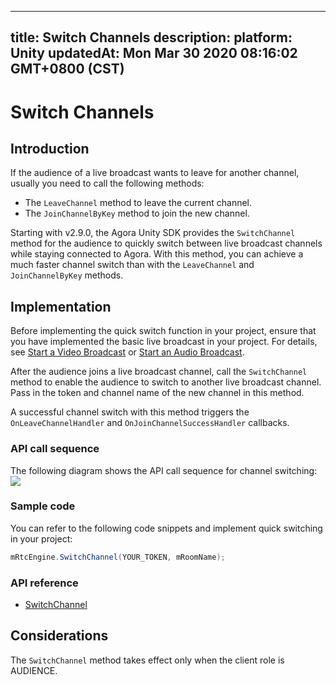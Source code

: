
---
title: Switch Channels
description: 
platform: Unity
updatedAt: Mon Mar 30 2020 08:16:02 GMT+0800 (CST)
---
# Switch Channels
## Introduction

If the audience of a live broadcast wants to leave for another channel, usually you need to call the following methods:

- The `LeaveChannel` method to leave the current channel.
- The `JoinChannelByKey` method to join the new channel.

Starting with v2.9.0, the Agora Unity SDK provides the `SwitchChannel` method for the audience to quickly switch between live broadcast channels while staying connected to Agora. With this method, you can achieve a much faster channel switch than with the `LeaveChannel` and `JoinChannelByKey` methods. 

## Implementation

Before implementing the quick switch function in your project, ensure that you have implemented the basic live broadcast in your project. For details, see [Start a Video Broadcast](../../en/Audio%20Broadcast/start_live_unity.md) or [Start an Audio Broadcast](../../en/Audio%20Broadcast/start_live_audio_unity.md).

After the audience joins a live broadcast channel, call the `SwitchChannel` method to enable the audience to switch to another live broadcast channel. Pass in the token and channel name of the new channel in this method.

A successful channel switch with this method triggers the `OnLeaveChannelHandler` and `OnJoinChannelSuccessHandler` callbacks.

### API call sequence

The following diagram shows the API call sequence for channel switching:
![](https://web-cdn.agora.io/docs-files/1585556147266)

### Sample code

You can refer to the following code snippets and implement quick switching in your project:

```C#
mRtcEngine.SwitchChannel(YOUR_TOKEN, mRoomName);
```

### API reference

- [SwitchChannel](https://docs.agora.io/en/Audio%20Broadcast/API%20Reference/unity/classagora__gaming__rtc_1_1_i_rtc_engine.html#a7f27478a9fe819fc3bdec0164111e2d2)

## Considerations

The `SwitchChannel` method takes effect only when the client role is AUDIENCE.

